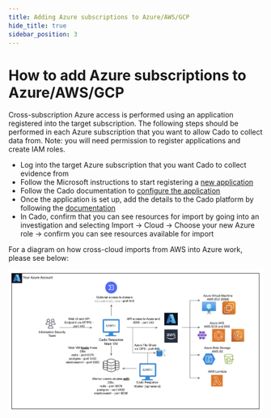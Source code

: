 ```yaml
---
title: Adding Azure subscriptions to Azure/AWS/GCP
hide_title: true
sidebar_position: 3
---
```


# How to add Azure subscriptions to Azure/AWS/GCP
Cross-subscription Azure access is performed using an application registered into the target subscription. The following steps should be performed in each Azure subscription that you want to allow Cado to collect data from. Note: you will need permission to register applications and create IAM roles.

* Log into the target Azure subscription that you want Cado to collect evidence from
* Follow the Microsoft instructions to start registering a [new application](https://learn.microsoft.com/en-us/entra/identity-platform/quickstart-register-app)
* Follow the Cado documentation to [configure the application](/cado-response/deploy/azure/azure-cross-tenancy-subscriptions#setting-up-an-app-registration-for-cross-tenancysubscription-acquisitions)
* Once the application is set up, add the details to the Cado platform by following the [documentation](/cado-response/deploy/azure/azure-cross-tenancy-subscriptions#registering-credentials-within-cado)
* In Cado, confirm that you can see resources for import by going into an investigation and selecting Import -> Cloud -> Choose your new Azure role -> confirm you can see resources available for import

For a diagram on how cross-cloud imports from AWS into Azure work, please see below:

![Azure Cross](/img/azure-cross.png)